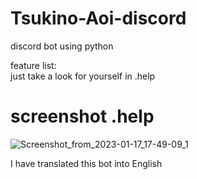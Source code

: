 # Tsukino-Aoi-discord
discord bot using python 


feature list:                                                                                                                                                           
just take a look for yourself in .help


# screenshot .help                                                                                                                                                                                                
![Screenshot_from_2023-01-17_17-49-09_1](https://user-images.githubusercontent.com/110272384/212888797-3db09866-5c2f-4413-88dd-bc3166a850cf.png)


I have translated this bot into English
